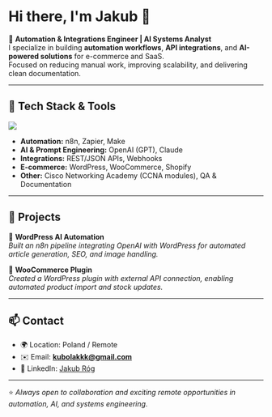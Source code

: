 # Hi there, I'm Jakub 👋  

🚀 **Automation & Integrations Engineer | AI Systems Analyst**  
I specialize in building **automation workflows**, **API integrations**, and **AI-powered solutions** for e-commerce and SaaS.  
Focused on reducing manual work, improving scalability, and delivering clean documentation.  

---

## 🔧 Tech Stack & Tools  
<p align="left">
  <img src="https://skillicons.dev/icons?i=js,ts,python,wordpress,shopify,docker,git" />
</p>  

- **Automation:** n8n, Zapier, Make  
- **AI & Prompt Engineering:** OpenAI (GPT), Claude  
- **Integrations:** REST/JSON APIs, Webhooks  
- **E-commerce:** WordPress, WooCommerce, Shopify  
- **Other:** Cisco Networking Academy (CCNA modules), QA & Documentation  

---

## 📂 Projects  

🔹 **WordPress AI Automation**  
*Built an n8n pipeline integrating OpenAI with WordPress for automated article generation, SEO, and image handling.*  

🔹 **WooCommerce Plugin**  
*Created a WordPress plugin with external API connection, enabling automated product import and stock updates.*  

---

## 📫 Contact  
- 🌍 Location: Poland / Remote  
- ✉️ Email: **kubolakkk@gmail.com**  
- 💼 LinkedIn: [Jakub Róg](https://www.linkedin.com/in/jakub-róg-a15152380/)  

---

⭐️ *Always open to collaboration and exciting remote opportunities in automation, AI, and systems engineering.*  
